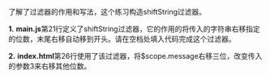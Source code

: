 了解了过滤器的作用和写法，这个练习构造shiftString过滤器。

**1.** **main.js**第21行定义了shiftString过滤器，它的作用的将传入的字符串右移指定的位数，末尾右移自动移到开头。请在空档处填入代码完成这个过滤器。

**2.** **index.html**第26行使用了该过滤器，将$scope.message右移三位，改变传入的参数3来右移其他位数。